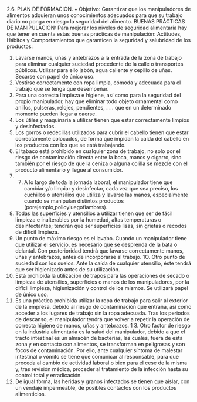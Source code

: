 2.6. PLAN DE FORMACIÓN.• Objetivo:Garantizar que los manipuladores de alimentos adquieran unos conocimientosadecuados para que su trabajo diario no ponga en riesgo la seguridad del alimento.BUENAS PRÁCTICAS DE MANIPULACIÓN:Para mejorar los niveles de seguridad alimentaria hay que tener en cuenta estas buenas prácticas de manipulación:Actitudes, Hábitos y Comportamientos que garanticen la seguridad y salubridad de los productos:1. Lavarse manos, uñas y antebrazos a la entrada de la zona de trabajo para eliminar cualquier suciedad procedente de la calle o transportes públicos. Utilizar para ello jabón, agua caliente y cepillo de uñas. Secarse con papel de único uso.2. Vestirse correctamente con ropa limpia, cómoda y adecuada para el trabajo que se tenga que desempeñar.3. Para una correcta limpieza e higiene, así como para la seguridad del propio manipulador, hay que eliminar todo objeto ornamental como anillos, pulseras, relojes, pendientes, . . . que en un determinado momento pueden llegar a caerse.4. Los útiles y maquinaria a utilizar tienen que estar correctamente limpios y desinfectados.5. Los gorros o redecillas utilizados para cubrir el cabello tienen que estar correctamente colocados, de forma que impidan la caída del cabello en los productos con los que se está trabajando.6. El tabaco está prohibido en cualquier zona de trabajo, no solo por el riesgo de contaminación directa entre la boca, manos y cigarro, sino también por el riesgo de que la ceniza o alguna colilla se mezcle con el producto alimentario y llegue al consumidor.7. 7. A lo largo de toda la jornada laboral, el manipulador tiene que cambiar y/o limpiar y desinfectar, cada vez que sea preciso, los cuchillos o utensilios que utiliza y lavarse las manos, especialmente cuando se manipulan distintos productos (porejemplo,polloyluegofiambres).8. Todas las superficies y utensilios a utilizar tienen que ser de fácil limpieza e inalterables por la humedad, altas temperaturas o desinfectantes; tendrán que ser superficies lisas, sin grietas o recodos de difícil limpieza.9. Un punto de máximo riesgo es el lavabo. Cuando un manipulador tiene que utilizar el servicio, es necesario que se desprenda de la bata o delantal. Con posterioridad tendrá que lavarse correctamente manos, uñas y antebrazos, antes de incorporarse al trabajo.1O. Otro punto de suciedad son los suelos. Ante la caída de cualquier utensilio, éste tendrá que ser higienizado antes de su utilización.11. Está prohibida la utilización de trapos para las operaciones de secado o limpieza de utensilios, superficies o manos de los manipuladores, por la difícil limpieza, higienización y control de los mismos. Se utilizará papel de único uso.12. Es una práctica prohibida utilizar la ropa de trabajo para salir al exterior de la empresa, debido al riesgo de contaminación que entraña, así como acceder a los lugares de trabajo sin la ropa adecuada. Tras los periodos de descanso, el manipulador tendrá que volver a repetir la operación de correcta higiene de manos, uñas y antebrazos.1 3. Otro factor de riesgo en la industria alimentaria es la salud del manipulador, debido a que el tracto intestinal es un almacén de bacterias, las cuales, fuera de esta zona y en contacto con alimentos, se transforman en peligrosas y son focos de contaminación. Por ello, ante cualquier síntoma de malestar intestinal o vómito se tiene que comunicar al responsable, para que proceda al cambio de actividad laboral o bien para el cese de la misma y, tras revisión médica, proceder al tratamiento de la infección hasta su control total y erradicación.14. De igual forma, las heridas y granos infectados se tienen que aislar, con un vendaje impermeable, de posibles contactos con los productos alimenticios.